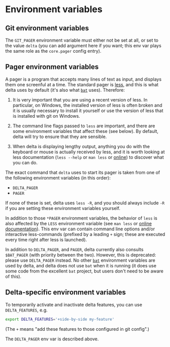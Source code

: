 # Environment variables

## Git environment variables

The `GIT_PAGER` environment variable must either not be set at all, or set to the value `delta` (you can add argument here if you want; this env var plays the same role as the `core.pager` config entry).

## Pager environment variables

A pager is a program that accepts many lines of text as input, and displays them one screenful at a time.
The standard pager is [less](https://linux.die.net/man/1/less), and this is what delta uses by default (it's also what [`bat`](https://github.com/sharkdp/bat) uses).
Therefore:

1. It is very important that you are using a recent version of less. In particular, on Windows, the installed version of less is often broken and it is usually necessary to install it yourself or use the version of less that is installed with git on Windows.

2. The command line flags passed to `less` are important, and there are some environment variables that affect these (see below). By default, delta will try to ensure that they are sensible.

3. When delta is displaying lengthy output, anything you do with the keyboard or mouse is actually received by less, and it is worth looking at less documentation (`less --help` or `man less` or [online](https://linux.die.net/man/1/less)) to discover what you can do.

The exact command that `delta` uses to start its pager is taken from one of the following environment variables (in this order):

- `DELTA_PAGER`
- `PAGER`

If none of these is set, delta uses `less -R`, and you should always include `-R` if you are setting these environment variables yourself.

In addition to those `*PAGER` environment variables, the behavior of `less` is also affected by the `LESS` environment variable (see `man less` or [online documentation](https://linux.die.net/man/1/less)). This env var can contain command line options and/or interactive less-commands (prefixed by a leading `+` sign; these are executed every time right after less is launched).

In addition to `DELTA_PAGER`, and `PAGER`, delta currently also consults `$BAT_PAGER` (with priority between the two).
However, this is deprecated: please use `DELTA_PAGER` instead.
No other [`bat`](https://github.com/sharkdp/bat) environment variables are used by delta, and delta does not use `bat` when it is running (it does use some code from the excellent `bat` project, but users don't need to be aware of this).

## Delta-specific environment variables

To temporarily activate and inactivate delta features, you can use `DELTA_FEATURES`, e.g.

```sh
export DELTA_FEATURES='+side-by-side my-feature'
```

(The `+` means "add these features to those configured in git config".)

The `DELTA_PAGER` env var is described above.

